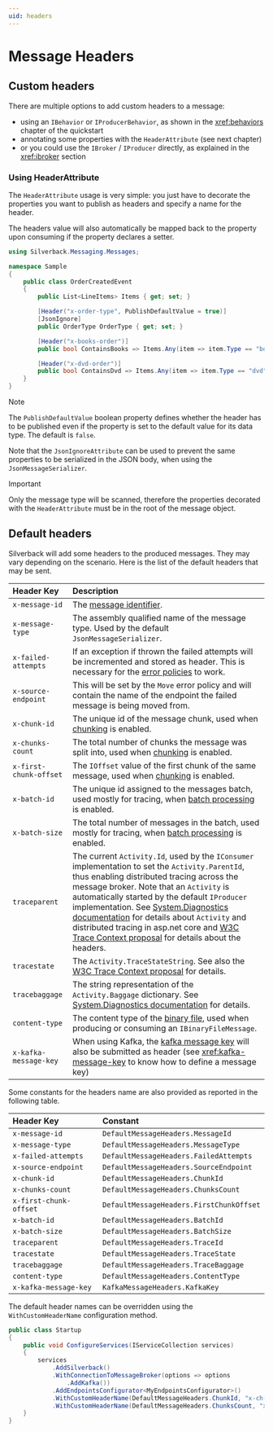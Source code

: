 ```yaml
---
uid: headers
---
```


# Message Headers

## Custom headers

There are multiple options to add custom headers to a message:
* using an `IBehavior` or `IProducerBehavior`, as shown in the <xref:behaviors> chapter of the quickstart
* annotating some properties with the `HeaderAttribute` (see next chapter)
* or you could use the `IBroker` / `IProducer` directly, as explained in the <xref:ibroker> section

### Using HeaderAttribute

The `HeaderAttribute` usage is very simple: you just have to decorate the properties you want to publish as headers and specify a name for the header.

The headers value will also automatically be mapped back to the property upon consuming if the property declares a setter.

```csharp
using Silverback.Messaging.Messages;

namespace Sample
{
    public class OrderCreatedEvent
    {
        public List<LineItems> Items { get; set; }

        [Header("x-order-type", PublishDefaultValue = true)]
        [JsonIgnore]
        public OrderType OrderType { get; set; }

        [Header("x-books-order")]
        public bool ContainsBooks => Items.Any(item => item.Type == "book")

        [Header("x-dvd-order")]
        public bool ContainsDvd => Items.Any(item => item.Type == "dvd")
    }
}
```

> [!Note]
> The `PublishDefaultValue` boolean property defines whether the header has to be published even if the property is set to the default value for its data type. The default is `false`.
>
> Note that the `JsonIgnoreAttribute` can be used to prevent the same properties to be serialized in the JSON body, when using the `JsonMessageSerializer`.

> [!Important]
> Only the message type will be scanned, therefore the properties decorated with the `HeaderAttribute` must be in the root of the message object.

## Default headers

Silverback will add some headers to the produced messages. They may vary depending on the scenario.
Here is the list of the default headers that may be sent.

Header Key | Description
:-- | :--
`x-message-id` | The [message identifier](xref:message-id).
`x-message-type` | The assembly qualified name of the message type. Used by the default `JsonMessageSerializer`.
`x-failed-attempts` | If an exception if thrown the failed attempts will be incremented and stored as header. This is necessary for the [error policies](xref:inbound#error-handling) to work.
`x-source-endpoint` | This will be set by the `Move` error policy and will contain the name of the endpoint the failed message is being moved from.
`x-chunk-id` | The unique id of the message chunk, used when [chunking](xref:chunking) is enabled.
`x-chunks-count` | The total number of chunks the message was split into, used when [chunking](xref:chunking) is enabled.
`x-first-chunk-offset` | The `IOffset` value of the first chunk of the same message, used when [chunking](xref:chunking) is enabled.
`x-batch-id` | The unique id assigned to the messages batch, used mostly for tracing, when [batch processing](xref:inbound#batch-processing) is enabled.
`x-batch-size` | The total number of messages in the batch, used mostly for tracing, when [batch processing](xref:inbound#batch-processing) is enabled.
`traceparent` | The current `Activity.Id`, used by the `IConsumer` implementation to set the `Activity.ParentId`, thus enabling distributed tracing across the message broker. Note that an `Activity` is automatically started by the default `IProducer` implementation. See [System.Diagnostics documentation](https://docs.microsoft.com/en-us/dotnet/api/system.diagnostics.activity?view=netcore-3.1) for details about `Activity` and distributed tracing in asp.net core and [W3C Trace Context proposal](https://www.w3.org/TR/trace-context-1) for details about the headers.
`tracestate` | The `Activity.TraceStateString`. See also the [W3C Trace Context proposal](https://www.w3.org/TR/trace-context-1) for details.
`tracebaggage` | The string representation of the `Activity.Baggage` dictionary. See [System.Diagnostics documentation](https://docs.microsoft.com/en-us/dotnet/api/system.diagnostics.activity?view=netcore-3.1) for details.
`content-type` | The content type of the [binary file](xref:binary-files), used when producing or consuming an `IBinaryFileMessage`.
`x-kafka-message-key` | When using Kafka, the [kafka message key](xref:kafka-message-key) will also be submitted as header (see <xref:kafka-message-key> to know how to define a message key)

Some constants for the headers name are also provided as reported in the following table.

Header Key | Constant
:-- | :--
`x-message-id` | `DefaultMessageHeaders.MessageId`
`x-message-type` | `DefaultMessageHeaders.MessageType`
`x-failed-attempts` | `DefaultMessageHeaders.FailedAttempts`
`x-source-endpoint` | `DefaultMessageHeaders.SourceEndpoint`
`x-chunk-id` | `DefaultMessageHeaders.ChunkId`
`x-chunks-count` | `DefaultMessageHeaders.ChunksCount`
`x-first-chunk-offset` | `DefaultMessageHeaders.FirstChunkOffset`
`x-batch-id` | `DefaultMessageHeaders.BatchId`
`x-batch-size` | `DefaultMessageHeaders.BatchSize`
`traceparent` | `DefaultMessageHeaders.TraceId`
`tracestate` | `DefaultMessageHeaders.TraceState`
`tracebaggage` | `DefaultMessageHeaders.TraceBaggage`
`content-type` | `DefaultMessageHeaders.ContentType`
`x-kafka-message-key` | `KafkaMessageHeaders.KafkaKey`

The default header names can be overridden using the `WithCustomHeaderName` configuration method.

```csharp
public class Startup
{
    public void ConfigureServices(IServiceCollection services)
    {
        services
            .AddSilverback()
            .WithConnectionToMessageBroker(options => options
                .AddKafka())
            .AddEndpointsConfigurator<MyEndpointsConfigurator>()
            .WithCustomHeaderName(DefaultMessageHeaders.ChunkId, "x-ch-id")
            .WithCustomHeaderName(DefaultMessageHeaders.ChunksCount, "x-ch-cnt"));
    }
}
